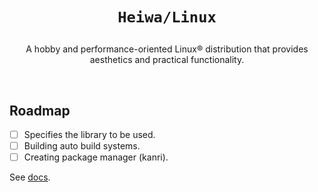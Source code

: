 # <p align="center">`Heiwa/Linux`</p>
<p align="center">A hobby and performance-oriented Linux® distribution that provides aesthetics and practical functionality.</p>

<br>

## Roadmap
- [ ] Specifies the library to be used.
- [ ] Building auto build systems.
- [ ] Creating package manager (kanri).

See [docs](./docs).
